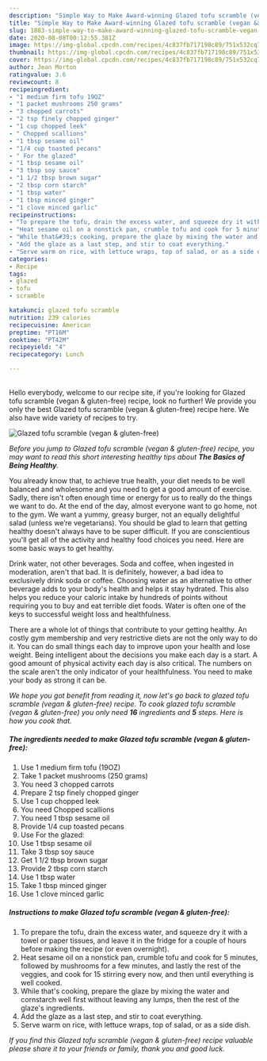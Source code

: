 ```yaml
---
description: "Simple Way to Make Award-winning Glazed tofu scramble (vegan &amp;amp; gluten-free)"
title: "Simple Way to Make Award-winning Glazed tofu scramble (vegan &amp;amp; gluten-free)"
slug: 1883-simple-way-to-make-award-winning-glazed-tofu-scramble-vegan-and-amp-gluten-free
date: 2020-08-08T00:12:55.381Z
image: https://img-global.cpcdn.com/recipes/4c837fb717198c89/751x532cq70/glazed-tofu-scramble-vegan-gluten-free-recipe-main-photo.jpg
thumbnail: https://img-global.cpcdn.com/recipes/4c837fb717198c89/751x532cq70/glazed-tofu-scramble-vegan-gluten-free-recipe-main-photo.jpg
cover: https://img-global.cpcdn.com/recipes/4c837fb717198c89/751x532cq70/glazed-tofu-scramble-vegan-gluten-free-recipe-main-photo.jpg
author: Jean Morton
ratingvalue: 3.6
reviewcount: 8
recipeingredient:
- "1 medium firm tofu 19OZ"
- "1 packet mushrooms 250 grams"
- "3 chopped carrots"
- "2 tsp finely chopped ginger"
- "1 cup chopped leek"
- " Chopped scallions"
- "1 tbsp sesame oil"
- "1/4 cup toasted pecans"
- " For the glazed"
- "1 tbsp sesame oil"
- "3 tbsp soy sauce"
- "1 1/2 tbsp brown sugar"
- "2 tbsp corn starch"
- "1 tbsp water"
- "1 tbsp minced ginger"
- "1 clove minced garlic"
recipeinstructions:
- "To prepare the tofu, drain the excess water, and squeeze dry it with a towel or paper tissues, and leave it in the fridge for a couple of hours before making the recipe (or even overnight)."
- "Heat sesame oil on a nonstick pan, crumble tofu and cook for 5 minutes, followed by mushrooms for a few minutes, and lastly the rest of the veggies, and cook for 15 stirring every now, and then until everything is well cooked."
- "While that&#39;s cooking, prepare the glaze by mixing the water and cornstarch well first without leaving any lumps, then the rest of the glaze&#39;s ingredients."
- "Add the glaze as a last step, and stir to coat everything."
- "Serve warm on rice, with lettuce wraps, top of salad, or as a side dish."
categories:
- Recipe
tags:
- glazed
- tofu
- scramble

katakunci: glazed tofu scramble 
nutrition: 239 calories
recipecuisine: American
preptime: "PT16M"
cooktime: "PT42M"
recipeyield: "4"
recipecategory: Lunch

---
```

<br>
Hello everybody, welcome to our recipe site, if you're looking for Glazed tofu scramble (vegan &amp; gluten-free) recipe, look no further! We provide you only the best Glazed tofu scramble (vegan &amp; gluten-free) recipe here. We also have wide variety of recipes to try.
<br>


![Glazed tofu scramble (vegan &amp; gluten-free)](https://img-global.cpcdn.com/recipes/4c837fb717198c89/751x532cq70/glazed-tofu-scramble-vegan-gluten-free-recipe-main-photo.jpg)

<i>Before you jump to Glazed tofu scramble (vegan &amp; gluten-free) recipe, you may want to read this short interesting healthy tips about <strong>The Basics of Being Healthy</strong>.</i>

You already know that, to achieve true health, your diet needs to be well balanced and wholesome and you need to get a good amount of exercise. Sadly, there isn't often enough time or energy for us to really do the things we want to do. At the end of the day, almost everyone want to go home, not to the gym. We want a yummy, greasy burger, not an equally delightful salad (unless we’re vegetarians). You should be glad to learn that getting healthy doesn't always have to be super difficult. If you are conscientious you'll get all of the activity and healthy food choices you need. Here are some basic ways to get healthy.

Drink water, not other beverages. Soda and coffee, when ingested in moderation, aren't that bad. It is definitely, however, a bad idea to exclusively drink soda or coffee. Choosing water as an alternative to other beverage adds to your body's health and helps it stay hydrated. This also helps you reduce your caloric intake by hundreds of points without requiring you to buy and eat terrible diet foods. Water is often one of the keys to successful weight loss and healthfulness.

There are a whole lot of things that contribute to your getting healthy. An costly gym membership and very restrictive diets are not the only way to do it. You can do small things each day to improve upon your health and lose weight. Being intelligent about the decisions you make each day is a start. A good amount of physical activity each day is also critical. The numbers on the scale aren't the only indicator of your healthfulness. You need to make your body as strong it can be. 


<i>We hope you got benefit from reading it, now let's go back to glazed tofu scramble (vegan &amp; gluten-free) recipe. To cook glazed tofu scramble (vegan &amp; gluten-free) you only need <strong>16</strong> ingredients and <strong>5</strong> steps. Here is how you cook that.
</i>

##### The ingredients needed to make Glazed tofu scramble (vegan &amp; gluten-free):

1. Use 1 medium firm tofu (19OZ)
1. Take 1 packet mushrooms (250 grams)
1. You need 3 chopped carrots
1. Prepare 2 tsp finely chopped ginger
1. Use 1 cup chopped leek
1. You need  Chopped scallions
1. You need 1 tbsp sesame oil
1. Provide 1/4 cup toasted pecans
1. Use  For the glazed:
1. Use 1 tbsp sesame oil
1. Take 3 tbsp soy sauce
1. Get 1 1/2 tbsp brown sugar
1. Provide 2 tbsp corn starch
1. Use 1 tbsp water
1. Take 1 tbsp minced ginger
1. Use 1 clove minced garlic


##### Instructions to make Glazed tofu scramble (vegan &amp; gluten-free):

1. To prepare the tofu, drain the excess water, and squeeze dry it with a towel or paper tissues, and leave it in the fridge for a couple of hours before making the recipe (or even overnight).
1. Heat sesame oil on a nonstick pan, crumble tofu and cook for 5 minutes, followed by mushrooms for a few minutes, and lastly the rest of the veggies, and cook for 15 stirring every now, and then until everything is well cooked.
1. While that&#39;s cooking, prepare the glaze by mixing the water and cornstarch well first without leaving any lumps, then the rest of the glaze&#39;s ingredients.
1. Add the glaze as a last step, and stir to coat everything.
1. Serve warm on rice, with lettuce wraps, top of salad, or as a side dish.


<i>If you find this Glazed tofu scramble (vegan &amp; gluten-free) recipe valuable please share it to your friends or family, thank you and good luck.</i>
